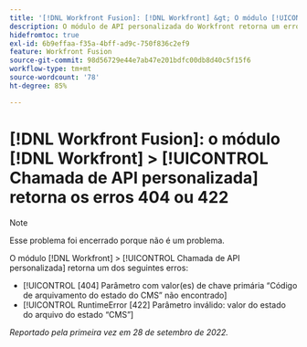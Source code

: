 ```yaml
---
title: '[!DNL Workfront Fusion]: [!DNL Workfront] &gt; O módulo [!UICONTROL Chamada de API personalizada] retorna os erros 404 ou 422'
description: O módulo de API personalizada do Workfront retorna um erro.
hidefromtoc: true
exl-id: 6b9effaa-f35a-4bff-ad9c-750f836c2ef9
feature: Workfront Fusion
source-git-commit: 98d56729e44e7ab47e201bdfc00db8d40c5f15f6
workflow-type: tm+mt
source-wordcount: '78'
ht-degree: 85%

---
```


# [!DNL Workfront Fusion]: o módulo [!DNL Workfront] > [!UICONTROL Chamada de API personalizada] retorna os erros 404 ou 422

>[!NOTE]
>
>Esse problema foi encerrado porque não é um problema.

O módulo [!DNL Workfront] > [!UICONTROL Chamada de API personalizada] retorna um dos seguintes erros:

* [!UICONTROL [404] Parâmetro com valor(es) de chave primária “Código de arquivamento do estado do CMS” não encontrado]
* [!UICONTROL RuntimeError [422] Parâmetro inválido: valor do estado do arquivo do estado “CMS”]

_Reportado pela primeira vez em 28 de setembro de 2022._
